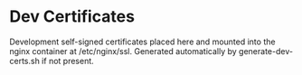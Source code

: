 # Dev Certificates

Development self-signed certificates placed here and mounted into the nginx container at /etc/nginx/ssl.
Generated automatically by generate-dev-certs.sh if not present.
